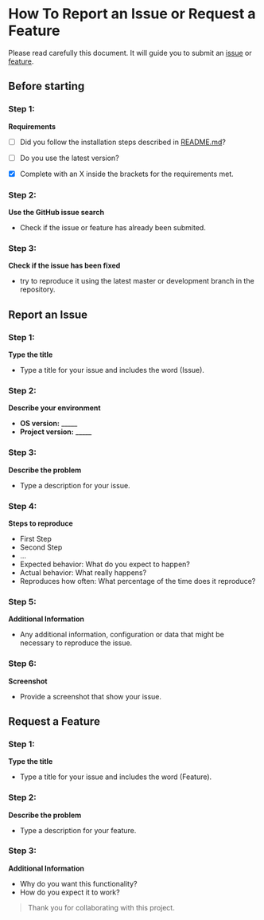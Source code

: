 # How To Report an Issue or Request a Feature

Please read carefully this document. It will guide you to submit an [issue](#issue)
 or [feature](feature).

<a name="started"></a>
## Before starting

### Step 1:

**Requirements**

  * [ ] Did you follow the installation steps described in
 [README.md](https://github.com/ManuelGil/Reset-Windows-Update-Tool/blob/master/README.md)?
  * [ ] Do you use the latest version?

  * [x] Complete with an X inside the brackets for the requirements met.

### Step 2:

**Use the GitHub issue search**

  * Check if the issue or feature has already been submited.

### Step 3:

**Check if the issue has been fixed**

  * try to reproduce it using the latest master or development branch in the
  repository.

<a name="issue"></a>
## Report an Issue

### Step 1:

**Type the title**

  * Type a title for your issue and includes the word (Issue).

### Step 2:

**Describe your environment**

  * **OS version:** _____
  * **Project version:** _____

### Step 3:

**Describe the problem**

  * Type a description for your issue.

### Step 4:

**Steps to reproduce**

  * First Step
  * Second Step
  * ...
  * Expected behavior: What do you expect to happen?
  * Actual behavior: What really happens?
  * Reproduces how often: What percentage of the time does it reproduce?

### Step 5:

**Additional Information**

  * Any additional information, configuration or data that might be necessary
  to reproduce the issue.

### Step 6:

**Screenshot**

  * Provide a screenshot that show your issue.

<a name="feature"></a>
## Request a Feature

### Step 1:

**Type the title**

  * Type a title for your issue and includes the word (Feature).

### Step 2:

**Describe the problem**

  * Type a description for your feature.

### Step 3:

**Additional Information**

  * Why do you want this functionality?
  * How do you expect it to work?

> Thank you for collaborating with this project.
